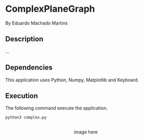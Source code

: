 # ComplexPlaneGraph
By Eduardo Machado Martins

## Description
...

## Dependencies
This application uses Python, Numpy, Matplotlib and Keyboard.

## Execution
The following command execute the application.
```
python3 complex.py
```

##
<div align="center">  
  <a>image here</a> 
</div>
